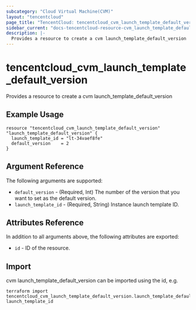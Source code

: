 ```yaml
---
subcategory: "Cloud Virtual Machine(CVM)"
layout: "tencentcloud"
page_title: "TencentCloud: tencentcloud_cvm_launch_template_default_version"
sidebar_current: "docs-tencentcloud-resource-cvm_launch_template_default_version"
description: |-
  Provides a resource to create a cvm launch_template_default_version
---
```


# tencentcloud_cvm_launch_template_default_version

Provides a resource to create a cvm launch_template_default_version

## Example Usage

```hcl
resource "tencentcloud_cvm_launch_template_default_version" "launch_template_default_version" {
  launch_template_id = "lt-34vaef8fe"
  default_version    = 2
}
```

## Argument Reference

The following arguments are supported:

* `default_version` - (Required, Int) The number of the version that you want to set as the default version.
* `launch_template_id` - (Required, String) Instance launch template ID.

## Attributes Reference

In addition to all arguments above, the following attributes are exported:

* `id` - ID of the resource.



## Import

cvm launch_template_default_version can be imported using the id, e.g.

```
terraform import tencentcloud_cvm_launch_template_default_version.launch_template_default_version launch_template_id
```


